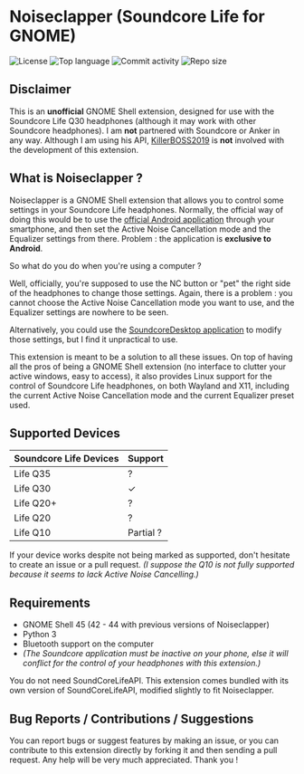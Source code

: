 # Noiseclapper (Soundcore Life for GNOME)

![License](https://img.shields.io/github/license/JordanViknar/Noiseclapper?color=green&label=license%2C%20GPL%20being%20GPL%2C%20it%27s)
![Top language](https://img.shields.io/github/languages/top/JordanViknar/Noiseclapper?color=yellow)
![Commit activity](https://img.shields.io/github/commit-activity/m/JordanViknar/Noiseclapper?color=orange)
![Repo size](https://img.shields.io/github/repo-size/JordanViknar/Noiseclapper)

## Disclaimer
This is an **unofficial** GNOME Shell extension, designed for use with the Soundcore Life Q30 headphones (although it may work with other Soundcore headphones). 
I am **not** partnered with Soundcore or Anker in any way. Although I am using his API, [KillerBOSS2019](https://github.com/KillerBOSS2019) is **not** involved with the development of this extension.

## What is Noiseclapper ?

Noiseclapper is a GNOME Shell extension that allows you to control some settings in your Soundcore Life headphones. Normally, the official way of doing this would be to use the [official Android application](https://play.google.com/store/apps/details?id=com.oceanwing.soundcore) through your smartphone, and then set the Active Noise Cancellation mode and the Equalizer settings from there. Problem : the application is **exclusive to Android**.

So what do you do when you're using a computer ?

Well, officially, you're supposed to use the NC button or "pet" the right side of the headphones to change those settings. Again, there is a problem : you cannot choose the Active Noise Cancellation mode you want to use, and the Equalizer settings are nowhere to be seen.

Alternatively, you could use the [SoundcoreDesktop application](https://github.com/KillerBOSS2019/SoundcoreLifeAPI) to modify those settings, but I find it unpractical to use.

This extension is meant to be a solution to all these issues. On top of having all the pros of being a GNOME Shell extension (no interface to clutter your active windows, easy to access), it also provides Linux support for the control of Soundcore Life headphones, on both Wayland and X11, including the current Active Noise Cancellation mode and the current Equalizer preset used.

## Supported Devices
| Soundcore Life Devices | Support |
| ---- | ---- |
| Life Q35 | ? |
| Life Q30 | ✓ |
| Life Q20+ | ? |
| Life Q20 | ? |
| Life Q10 | Partial ? |

If your device works despite not being marked as supported, don't hesitate to create an issue or a pull request. *(I suppose the Q10 is not fully supported because it seems to lack Active Noise Cancelling.)*

## Requirements

- GNOME Shell 45 (42 - 44 with previous versions of Noiseclapper)
- Python 3
- Bluetooth support on the computer
- *(The Soundcore application must be inactive on your phone, else it will conflict for the control of your headphones with this extension.)*

You do not need SoundCoreLifeAPI. This extension comes bundled with its own version of SoundCoreLifeAPI, modified slightly to fit Noiseclapper.

## Bug Reports / Contributions / Suggestions
You can report bugs or suggest features by making an issue, or you can contribute to this extension directly by forking it and then sending a pull request. Any help will be very much appreciated. Thank you !

[Badge Issues]: https://img.shields.io/github/issues/JordanViknar/Noiseclapper
[Badge Pull Requests]: https://img.shields.io/github/issues-pr/JordanViknar/Noiseclapper
[Badge Language]: https://img.shields.io/github/languages/top/JordanViknar/Noiseclapper
[Badge License]: https://img.shields.io/github/license/JordanViknar/Noiseclapper
[Badge Lines]: https://img.shields.io/tokei/lines/github/JordanViknar/Noiseclapper
